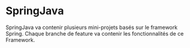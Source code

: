 # SpringJava
SpringJava va contenir plusieurs mini-projets basés sur le framework Spring.
Chaque branche de feature va contenir les fonctionnalités de ce Framework.
